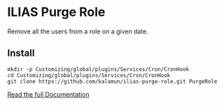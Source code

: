 # ILIAS Purge Role
Remove all the users from a role on a given date.

## Install

```
mkdir -p Customizing/global/plugins/Services/Cron/CronHook
cd Customizing/global/plugins/Services/Cron/CronHook
git clone https://github.com/kalamun/ilias-purge-role.git PurgeRole
```

[Read the full Documentation](https://docs.google.com/document/d/e/2PACX-1vQNz_FK8fUZVoyYHZYDCmNNha0e1tjYlKegeh_i2tqjwfUFUv8MUZu4xyKYdM_HrrNTZZUjOJGQp8R9/pub)

